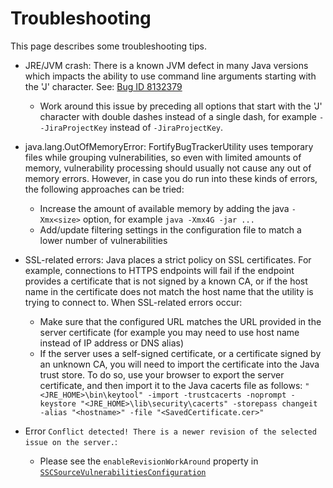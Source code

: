 # Troubleshooting

This page describes some troubleshooting tips.

- JRE/JVM crash: There is a known JVM defect in many Java versions which impacts the ability to use command line arguments starting with the 'J' character. See: [Bug ID 8132379](http://bugs.java.com/bugdatabase/view_bug.do?bug_id=8132379)
    - Work around this issue by preceding all options that start with the 'J' character with double dashes instead of a single dash, for example `--JiraProjectKey` instead of `-JiraProjectKey`.


- java.lang.OutOfMemoryError: FortifyBugTrackerUtility uses temporary files while grouping vulnerabilities, so even with limited amounts of memory, vulnerability processing should usually not cause any out of memory errors. However, in case you do run into these kinds of errors, the following approaches can be tried:
    - Increase the amount of available memory by adding the java `-Xmx<size>` option, for example `java -Xmx4G -jar ...`
    - Add/update filtering settings in the configuration file to match a lower number of vulnerabilities


- SSL-related errors: Java places a strict policy on SSL certificates. For example, connections to HTTPS endpoints will fail if the endpoint provides a certificate that is not signed by a known CA, or if the host name in the certificate does not match the host name that the utility is trying to connect to. When SSL-related errors occur:
    - Make sure that the configured URL matches the URL provided in the server certificate (for example you may need to use host name instead of IP address or DNS alias)
    - If the server uses a self-signed certificate, or a certificate signed by an unknown CA, you will need to import the certificate into the Java trust store. To do so, use your browser to export the server certificate, and then import it to the Java cacerts file as follows: `"<JRE_HOME>\bin\keytool" -import -trustcacerts -noprompt -keystore "<JRE_HOME>\lib\security\cacerts" -storepass changeit -alias "<hostname>" -file "<SavedCertificate.cer>"`
    
- Error `Conflict detected! There is a newer revision of the selected issue on the server.`:
     - Please see the `enableRevisionWorkAround` property in [`SSCSourceVulnerabilitiesConfiguration`](config-SSCSourceVulnerabilitiesConfiguration.html)
     
     
